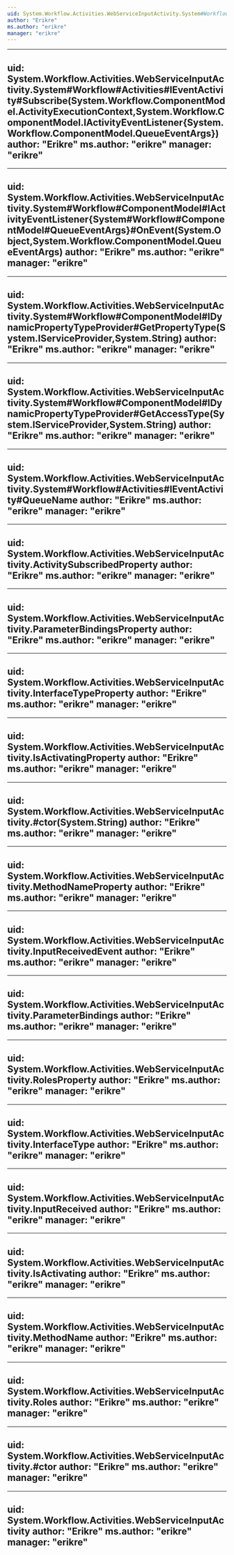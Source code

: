 ```yaml
---
uid: System.Workflow.Activities.WebServiceInputActivity.System#Workflow#Activities#IEventActivity#Unsubscribe(System.Workflow.ComponentModel.ActivityExecutionContext,System.Workflow.ComponentModel.IActivityEventListener{System.Workflow.ComponentModel.QueueEventArgs})
author: "Erikre"
ms.author: "erikre"
manager: "erikre"
---
```


---
uid: System.Workflow.Activities.WebServiceInputActivity.System#Workflow#Activities#IEventActivity#Subscribe(System.Workflow.ComponentModel.ActivityExecutionContext,System.Workflow.ComponentModel.IActivityEventListener{System.Workflow.ComponentModel.QueueEventArgs})
author: "Erikre"
ms.author: "erikre"
manager: "erikre"
---

---
uid: System.Workflow.Activities.WebServiceInputActivity.System#Workflow#ComponentModel#IActivityEventListener{System#Workflow#ComponentModel#QueueEventArgs}#OnEvent(System.Object,System.Workflow.ComponentModel.QueueEventArgs)
author: "Erikre"
ms.author: "erikre"
manager: "erikre"
---

---
uid: System.Workflow.Activities.WebServiceInputActivity.System#Workflow#ComponentModel#IDynamicPropertyTypeProvider#GetPropertyType(System.IServiceProvider,System.String)
author: "Erikre"
ms.author: "erikre"
manager: "erikre"
---

---
uid: System.Workflow.Activities.WebServiceInputActivity.System#Workflow#ComponentModel#IDynamicPropertyTypeProvider#GetAccessType(System.IServiceProvider,System.String)
author: "Erikre"
ms.author: "erikre"
manager: "erikre"
---

---
uid: System.Workflow.Activities.WebServiceInputActivity.System#Workflow#Activities#IEventActivity#QueueName
author: "Erikre"
ms.author: "erikre"
manager: "erikre"
---

---
uid: System.Workflow.Activities.WebServiceInputActivity.ActivitySubscribedProperty
author: "Erikre"
ms.author: "erikre"
manager: "erikre"
---

---
uid: System.Workflow.Activities.WebServiceInputActivity.ParameterBindingsProperty
author: "Erikre"
ms.author: "erikre"
manager: "erikre"
---

---
uid: System.Workflow.Activities.WebServiceInputActivity.InterfaceTypeProperty
author: "Erikre"
ms.author: "erikre"
manager: "erikre"
---

---
uid: System.Workflow.Activities.WebServiceInputActivity.IsActivatingProperty
author: "Erikre"
ms.author: "erikre"
manager: "erikre"
---

---
uid: System.Workflow.Activities.WebServiceInputActivity.#ctor(System.String)
author: "Erikre"
ms.author: "erikre"
manager: "erikre"
---

---
uid: System.Workflow.Activities.WebServiceInputActivity.MethodNameProperty
author: "Erikre"
ms.author: "erikre"
manager: "erikre"
---

---
uid: System.Workflow.Activities.WebServiceInputActivity.InputReceivedEvent
author: "Erikre"
ms.author: "erikre"
manager: "erikre"
---

---
uid: System.Workflow.Activities.WebServiceInputActivity.ParameterBindings
author: "Erikre"
ms.author: "erikre"
manager: "erikre"
---

---
uid: System.Workflow.Activities.WebServiceInputActivity.RolesProperty
author: "Erikre"
ms.author: "erikre"
manager: "erikre"
---

---
uid: System.Workflow.Activities.WebServiceInputActivity.InterfaceType
author: "Erikre"
ms.author: "erikre"
manager: "erikre"
---

---
uid: System.Workflow.Activities.WebServiceInputActivity.InputReceived
author: "Erikre"
ms.author: "erikre"
manager: "erikre"
---

---
uid: System.Workflow.Activities.WebServiceInputActivity.IsActivating
author: "Erikre"
ms.author: "erikre"
manager: "erikre"
---

---
uid: System.Workflow.Activities.WebServiceInputActivity.MethodName
author: "Erikre"
ms.author: "erikre"
manager: "erikre"
---

---
uid: System.Workflow.Activities.WebServiceInputActivity.Roles
author: "Erikre"
ms.author: "erikre"
manager: "erikre"
---

---
uid: System.Workflow.Activities.WebServiceInputActivity.#ctor
author: "Erikre"
ms.author: "erikre"
manager: "erikre"
---

---
uid: System.Workflow.Activities.WebServiceInputActivity
author: "Erikre"
ms.author: "erikre"
manager: "erikre"
---
